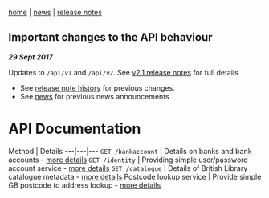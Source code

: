 [home](/home) | [news](/docs/news) | [release notes](/docs/releasenotes)

## Important changes to the API behaviour
***29 Sept 2017***

Updates to `/api/v1` and `/api/v2`. See [v2.1 release notes](/docs/releasenotes/v2.1) for full details

- See [release note history](/docs/releasenotes) for previous changes. 
- See [news](/docs/news) for previous news announcements

# API Documentation

Method | Details
---|---|---
`GET /bankaccount` | Details on banks and bank accounts - [more details](/docs/api/v2/bankaccount) 
`GET /identity` |  Providing simple user/password account service - [more details](/docs/api/v2/identity) 
`GET /catalogue` | Details of British Library catalogue metadata - [more details](/docs/api/v2/catalogue) 
Postcode lookup service | Provide simple GB postcode to address lookup - [more details](/docs/api/v2/postcode)

